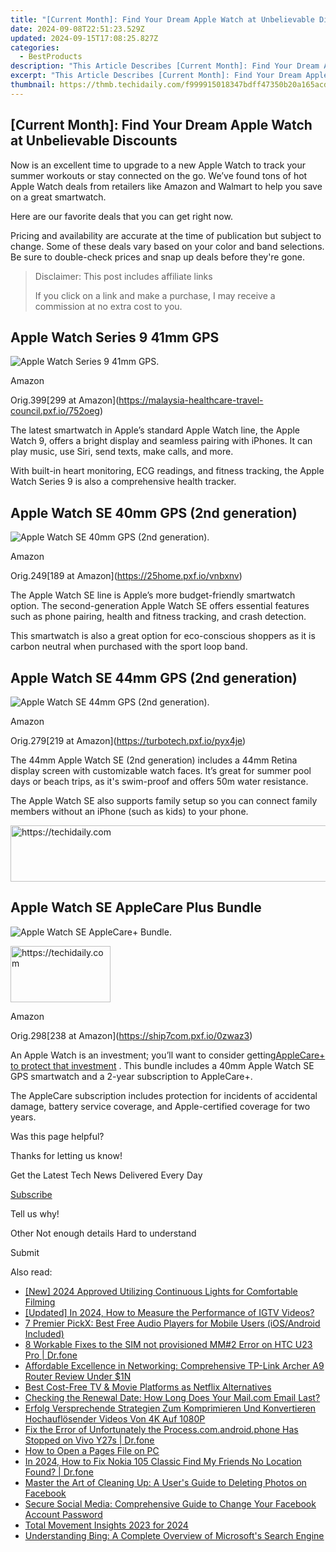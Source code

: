 ```yaml
---
title: "[Current Month]: Find Your Dream Apple Watch at Unbelievable Discounts!"
date: 2024-09-08T22:51:23.529Z
updated: 2024-09-15T17:08:25.827Z
categories:
  - BestProducts
description: "This Article Describes [Current Month]: Find Your Dream Apple Watch at Unbelievable Discounts!"
excerpt: "This Article Describes [Current Month]: Find Your Dream Apple Watch at Unbelievable Discounts!"
thumbnail: https://thmb.techidaily.com/f999915018347bdff47350b20a165acd94706d7edbf7c9a39198b21a53e266f6.jpg
---
```


## [Current Month]: Find Your Dream Apple Watch at Unbelievable Discounts

Now is an excellent time to upgrade to a new Apple Watch to track your summer workouts or stay connected on the go. We’ve found tons of hot Apple Watch deals from retailers like Amazon and Walmart to help you save on a great smartwatch.

 Here are our favorite deals that you can get right now.

 Pricing and availability are accurate at the time of publication but subject to change. Some of these deals vary based on your color and band selections. Be sure to double-check prices and snap up deals before they're gone.

>  Disclaimer: This post includes affiliate links
>
>  If you click on a link and make a purchase, I may receive a commission at no extra cost to you.
>

## Apple Watch Series 9 41mm GPS

![Apple Watch Series 9 41mm GPS.](https://www.lifewire.com/thmb/149rk6141Fwxu2K0zPzUW75uhiA=/1500x0/filters:no_upscale():max_bytes(150000):strip_icc():format(webp)/AppleWatch941mm_Amazon-c9119924b74441d799d461cb47110b97.jpg)

Amazon

 Orig.$399 [$299 at Amazon](https://malaysia-healthcare-travel-council.pxf.io/752oeg)

 The latest smartwatch in Apple’s standard Apple Watch line, the Apple Watch 9, offers a bright display and seamless pairing with iPhones. It can play music, use Siri, send texts, make calls, and more.

 With built-in heart monitoring, ECG readings, and fitness tracking, the Apple Watch Series 9 is also a comprehensive health tracker.

## Apple Watch SE 40mm GPS (2nd generation)

![Apple Watch SE 40mm GPS (2nd generation).](https://www.lifewire.com/thmb/YV3VdwrrZdcbEAiavg3f5u6XiZA=/1500x0/filters:no_upscale():max_bytes(150000):strip_icc():format(webp)/AppleWatchSE2ndgen_Amazon-fac13209ca0a408e8973c1d8a39eab7c.jpg)

Amazon

 Orig.$249 [$189 at Amazon](https://25home.pxf.io/vnbxnv)

 The Apple Watch SE line is Apple’s more budget-friendly smartwatch option. The second-generation Apple Watch SE offers essential features such as phone pairing, health and fitness tracking, and crash detection.

 This smartwatch is also a great option for eco-conscious shoppers as it is carbon neutral when purchased with the sport loop band.

## Apple Watch SE 44mm GPS (2nd generation)

![Apple Watch SE 44mm GPS (2nd generation).](https://www.lifewire.com/thmb/XqWcB_pYot6NqQT9bQzA3Wqz21I=/1500x0/filters:no_upscale():max_bytes(150000):strip_icc():format(webp)/AppleWatchSE44mm_Amazon-84b04c826608441da84bcda052f69ce4.jpg)

Amazon

 Orig.$279 [$219 at Amazon](https://turbotech.pxf.io/pyx4je)

 The 44mm Apple Watch SE (2nd generation) includes a 44mm Retina display screen with customizable watch faces. It’s great for summer pool days or beach trips, as it's swim-proof and offers 50m water resistance.

 The Apple Watch SE also supports family setup so you can connect family members without an iPhone (such as kids) to your phone.

<!-- affiliate ads begin -->
<a href="https://appsumo.8odi.net/c/5597632/2130889/7443" target="_top" id="2130889">
  <img src="//a.impactradius-go.com/display-ad/7443-2130889" border="0" alt="https://techidaily.com" width="600" height="90"/>
</a>
<img height="0" width="0" src="https://appsumo.8odi.net/i/5597632/2130889/7443" style="position:absolute;visibility:hidden;" border="0" />
<!-- affiliate ads end -->

## Apple Watch SE AppleCare Plus Bundle

![Apple Watch SE AppleCare+ Bundle.](https://www.lifewire.com/thmb/V_CKAJPODsRC69WDaFGFHd4gofc=/1500x0/filters:no_upscale():max_bytes(150000):strip_icc():format(webp)/AppleCareAppleWatchbundle_Amazon-36e322dc08a24ae7b5e618b6e7d07f78.jpg)

<!-- affiliate ads begin -->
<a href="https://aligracehair.sjv.io/c/5597632/2115912/19272" target="_top" id="2115912">
  <img src="//a.impactradius-go.com/display-ad/19272-2115912" border="0" alt="https://techidaily.com" width="160" height="90"/>
</a>
<img height="0" width="0" src="https://aligracehair.sjv.io/i/5597632/2115912/19272" style="position:absolute;visibility:hidden;" border="0" />
<!-- affiliate ads end -->

Amazon

 Orig.$298 [$238 at Amazon](https://ship7com.pxf.io/0zwaz3)

 An Apple Watch is an investment; you’ll want to consider getting[AppleCare+ to protect that investment](https://www.lifewire.com/is-applecare-plus-worth-it-8426183) . This bundle includes a 40mm Apple Watch SE GPS smartwatch and a 2-year subscription to AppleCare+.

 The AppleCare subscription includes protection for incidents of accidental damage, battery service coverage, and Apple-certified coverage for two years.

Was this page helpful?

Thanks for letting us know!

 Get the Latest Tech News Delivered Every Day

[Subscribe](https://www.lifewire.com/#)

Tell us why!

 Other  Not enough details  Hard to understand

 Submit

<ins class="adsbygoogle"
     style="display:block"
     data-ad-format="autorelaxed"
     data-ad-client="ca-pub-7571918770474297"
     data-ad-slot="1223367746"></ins>

<ins class="adsbygoogle"
     style="display:block"
     data-ad-client="ca-pub-7571918770474297"
     data-ad-slot="8358498916"
     data-ad-format="auto"
     data-full-width-responsive="true"></ins>

<span class="atpl-alsoreadstyle">Also read:</span>
<div><ul>
<li><a href="https://youtube-docs.techidaily.com/024-approved-utilizing-continuous-lights-for-comfortable-filming/"><u>[New] 2024 Approved Utilizing Continuous Lights for Comfortable Filming</u></a></li>
<li><a href="https://instagram-clips.techidaily.com/updated-in-2024-how-to-measure-the-performance-of-igtv-videos/"><u>[Updated] In 2024, How to Measure the Performance of IGTV Videos?</u></a></li>
<li><a href="https://tech-recovery.techidaily.com/7-premier-pickx-best-free-audio-players-for-mobile-users-iosandroid-included/"><u>7 Premier PickX: Best Free Audio Players for Mobile Users (iOS/Android Included)</u></a></li>
<li><a href="https://howto.techidaily.com/8-workable-fixes-to-the-sim-not-provisioned-mm2-error-on-htc-u23-pro-drfone-by-drfone-fix-android-problems-fix-android-problems/"><u>8 Workable Fixes to the SIM not provisioned MM#2 Error on HTC U23 Pro | Dr.fone</u></a></li>
<li><a href="https://buynow-info.techidaily.com/affordable-excellence-in-networking-comprehensive-tp-link-archer-a9-router-review-under-1n/"><u>Affordable Excellence in Networking: Comprehensive TP-Link Archer A9 Router Review Under $1N</u></a></li>
<li><a href="https://tech-recovery.techidaily.com/best-cost-free-tv-and-movie-platforms-as-netflix-alternatives/"><u>Best Cost-Free TV & Movie Platforms as Netflix Alternatives</u></a></li>
<li><a href="https://tech-recovery.techidaily.com/checking-the-renewal-date-how-long-does-your-mailcom-email-last/"><u>Checking the Renewal Date: How Long Does Your Mail.com Email Last?</u></a></li>
<li><a href="https://techtrends.techidaily.com/erfolg-versprechende-strategien-zum-komprimieren-und-konvertieren-hochauflosender-videos-von-4k-auf-1080p/"><u>Erfolg Versprechende Strategien Zum Komprimieren Und Konvertieren Hochauflösender Videos Von 4K Auf 1080P</u></a></li>
<li><a href="https://howto.techidaily.com/fix-the-error-of-unfortunately-the-processcomandroidphone-has-stopped-on-vivo-y27s-drfone-by-drfone-fix-android-problems-fix-android-problems/"><u>Fix the Error of Unfortunately the Process.com.android.phone Has Stopped on Vivo Y27s | Dr.fone</u></a></li>
<li><a href="https://tech-recovery.techidaily.com/how-to-open-a-pages-file-on-pc/"><u>How to Open a Pages File on PC</u></a></li>
<li><a href="https://review-topics.techidaily.com/in-2024-how-to-fix-nokia-105-classic-find-my-friends-no-location-found-drfone-by-drfone-virtual-android/"><u>In 2024, How to Fix Nokia 105 Classic Find My Friends No Location Found? | Dr.fone</u></a></li>
<li><a href="https://tech-recovery.techidaily.com/master-the-art-of-cleaning-up-a-users-guide-to-deleting-photos-on-facebook/"><u>Master the Art of Cleaning Up: A User's Guide to Deleting Photos on Facebook</u></a></li>
<li><a href="https://tech-renaissance.techidaily.com/secure-social-media-comprehensive-guide-to-change-your-facebook-account-password/"><u>Secure Social Media: Comprehensive Guide to Change Your Facebook Account Password</u></a></li>
<li><a href="https://article-posts.techidaily.com/total-movement-insights-2023-for-2024/"><u>Total Movement Insights 2023 for 2024</u></a></li>
<li><a href="https://tech-recovery.techidaily.com/understanding-bing-a-complete-overview-of-microsofts-search-engine/"><u>Understanding Bing: A Complete Overview of Microsoft's Search Engine</u></a></li>
</ul></div>

